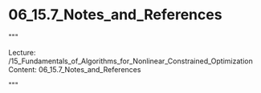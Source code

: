 # 06_15.7_Notes_and_References

"""

Lecture: /15_Fundamentals_of_Algorithms_for_Nonlinear_Constrained_Optimization
Content: 06_15.7_Notes_and_References

"""

